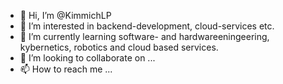 - 👋 Hi, I’m @KimmichLP
- 👀 I’m interested in backend-development, cloud-services etc.
- 🌱 I’m currently learning software- and hardwareeningeering, kybernetics, robotics and cloud based services.
- 💞️ I’m looking to collaborate on ...
- 📫 How to reach me ...

<!---
KimmichLP/KimmichLP is a ✨ special ✨ repository because its `README.md` (this file) appears on your GitHub profile.
You can click the Preview link to take a look at your changes.
--->
